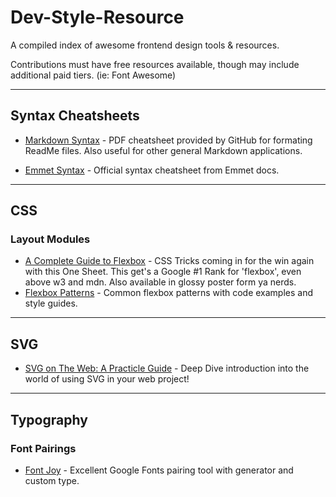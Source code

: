 # Dev-Style-Resource
A compiled index of awesome frontend design tools &amp; resources.<p />
Contributions must have free resources available, though may include additional paid tiers. (ie: Font Awesome)

<hr/>


## Syntax Cheatsheets ##

* [Markdown Syntax](https://guides.github.com/pdfs/markdown-cheatsheet-online.pdf) - PDF cheatsheet provided by GitHub for formating ReadMe files. Also useful for other general Markdown applications.

* [Emmet Syntax](https://docs.emmet.io/cheat-sheet/) - Official syntax cheatsheet from Emmet docs.

<hr/>


## CSS ##

### Layout Modules ###
* [A Complete Guide to Flexbox](https://css-tricks.com/snippets/css/a-guide-to-flexbox/) - CSS Tricks coming in for the win again with this One Sheet. This get's a Google #1 Rank for 'flexbox', even above w3 and mdn. Also available in glossy poster form ya nerds.
* [Flexbox Patterns](https://www.flexboxpatterns.com) - Common flexbox patterns with code examples and style guides.

<hr/>


## SVG ##
* [SVG on The Web: A Practicle Guide](https://svgontheweb.com) - Deep Dive introduction into the world of using SVG in your web project!

<hr/>


## Typography ##

### Font Pairings ###
* [Font Joy](https://fontjoy.com) - Excellent Google Fonts pairing tool with generator and custom type.
